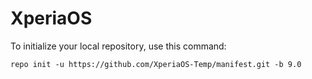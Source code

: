 XperiaOS
========

To initialize your local repository, use this command:

	repo init -u https://github.com/XperiaOS-Temp/manifest.git -b 9.0
